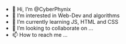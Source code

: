 - 👋 Hi, I’m @CyberPhynix
- 👀 I’m interested in Web-Dev and algorithms
- 🌱 I’m currently learning JS, HTML and CSS
- 💞️ I’m looking to collaborate on ...
- 📫 How to reach me ...

<!---
CyberPhynix/CyberPhynix is a ✨ special ✨ repository because its `README.md` (this file) appears on your GitHub profile.
You can click the Preview link to take a look at your changes.
--->
